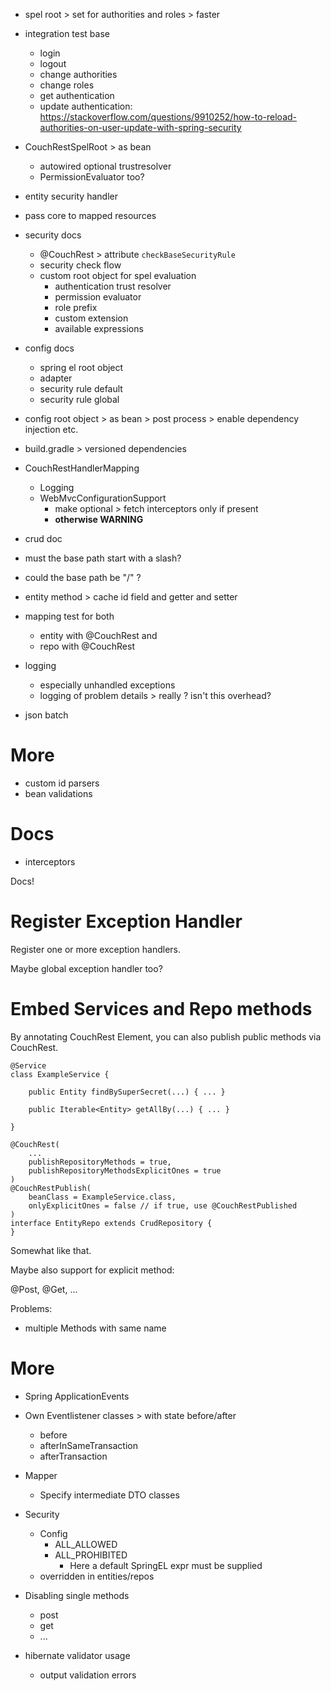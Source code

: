 - spel root > set for authorities and roles > faster

- integration test base
  - login
  - logout
  - change authorities
  - change roles
  - get authentication
  - update authentication: https://stackoverflow.com/questions/9910252/how-to-reload-authorities-on-user-update-with-spring-security

- CouchRestSpelRoot > as bean
  - autowired optional trustresolver
  - PermissionEvaluator too?


- entity security handler
- pass core to mapped resources

- security docs
  - @CouchRest > attribute `checkBaseSecurityRule`
  - security check flow
  - custom root object for spel evaluation
    - authentication trust resolver
    - permission evaluator
    - role prefix
    - custom extension
    - available expressions
  
- config docs
  - spring el root object
  - adapter
  - security rule default
  - security rule global

- config root object > as bean > post process > enable dependency injection etc.

- build.gradle > versioned dependencies

- CouchRestHandlerMapping
  - Logging
  - WebMvcConfigurationSupport
    - make optional > fetch interceptors only if present 
    - __otherwise WARNING__ 
  
- crud doc
  
- must the base path start with a slash?
- could the base path be "/" ?

- entity method > cache id field and getter and setter

- mapping test for both
  - entity with @CouchRest and
  - repo with @CouchRest
- logging
  - especially unhandled exceptions
  - logging of problem details > really ? isn't this overhead?
- json batch

# More

- custom id parsers
- bean validations

# Docs

- interceptors

Docs!

# Register Exception Handler

Register one or more exception handlers.

Maybe global exception handler too?

# Embed Services and Repo methods

By annotating CouchRest Element, you can also publish public methods
via CouchRest.

```
@Service
class ExampleService {

    public Entity findBySuperSecret(...) { ... }

    public Iterable<Entity> getAllBy(...) { ... }

}

@CouchRest(
    ...
    publishRepositoryMethods = true,
    publishRepositoryMethodsExplicitOnes = true
)
@CouchRestPublish(
    beanClass = ExampleService.class,
    onlyExplicitOnes = false // if true, use @CouchRestPublished
)
interface EntityRepo extends CrudRepository {
}
```

Somewhat like that.

Maybe also support for explicit method:

@Post, @Get, ...

Problems:

- multiple Methods with same name

# More

- Spring ApplicationEvents
- Own Eventlistener classes > with state before/after
  - before
  - afterInSameTransaction
  - afterTransaction
- Mapper
  - Specify intermediate DTO classes
- Security
  - Config
    - ALL_ALLOWED
    - ALL_PROHIBITED
      - Here a default SpringEL expr must be supplied
  - overridden in entities/repos
- Disabling single methods
  - post
  - get
  - ...

- hibernate validator usage
  - output validation errors
